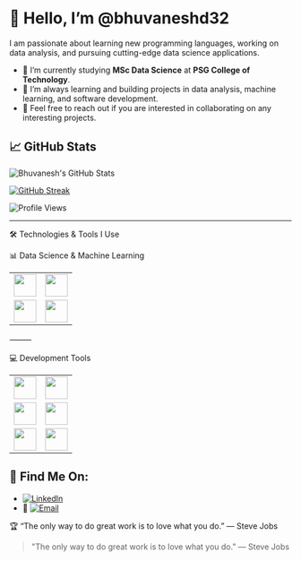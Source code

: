 # 👋 Hello, I’m @bhuvaneshd32

I am passionate about learning new programming languages, working on data analysis, and pursuing cutting-edge data science applications.

- 🔭 I’m currently studying **MSc Data Science** at **PSG College of Technology**.
- 🌱 I’m always learning and building projects in data analysis, machine learning, and software development.
- 💬 Feel free to reach out if you are interested in collaborating on any interesting projects.

## 📈 GitHub Stats
![Bhuvanesh's GitHub Stats](https://github-readme-stats.vercel.app/api?username=bhuvaneshd32&show_icons=true&theme=dark&count_private=true)

[![GitHub Streak](https://streak-stats.demolab.com?user=bhuvaneshd32&theme=dark)](https://git.io/streak-stats)

![Profile Views](https://komarev.com/ghpvc/?username=bhuvaneshd32&color=0f0f0f&style=for-the-badge)

---


🛠️ Technologies & Tools I Use

📊 Data Science & Machine Learning

<table>
  <tr>
    <td align="center"><img src="https://img.shields.io/badge/Python-%233776E4.svg?&style=for-the-badge&logo=python&logoColor=white" height="40"></td>
    <td align="center"><img src="https://img.shields.io/badge/R-%2300B0B9.svg?&style=for-the-badge&logo=r&logoColor=white" height="40"></td>
  </tr>
  <tr>
    <td align="center"><img src="https://img.shields.io/badge/TensorFlow-%23FF6F00.svg?&style=for-the-badge&logo=tensorflow&logoColor=white" height="40"></td>
    <td align="center"><img src="https://img.shields.io/badge/Scikit--learn-%23F7931E.svg?&style=for-the-badge&logo=scikit-learn&logoColor=white" height="40"></td>
  </tr>
</table>  


⸻

💻 Development Tools

<table>
  <tr>
    <td align="center"><img src="https://img.shields.io/badge/VSCode-%23007ACC.svg?&style=for-the-badge&logo=visual-studio-code&logoColor=white" height="40"></td>
    <td align="center"><img src="https://img.shields.io/badge/Notion-%23000000.svg?&style=for-the-badge&logo=notion&logoColor=white" height="40"></td>
  </tr>
  <tr>
    <td align="center"><img src="https://img.shields.io/badge/Oracle-%23F80000.svg?&style=for-the-badge&logo=oracle&logoColor=white" height="40"></td>
    <td align="center"><img src="https://img.shields.io/badge/MySQL-%234479A1.svg?&style=for-the-badge&logo=mysql&logoColor=white" height="40"></td>
  </tr>
  <tr>
    <td align="center"><img src="https://img.shields.io/badge/Xcode-%23147EFB.svg?&style=for-the-badge&logo=xcode&logoColor=white" height="40"></td>
    <td align="center"><img src="https://img.shields.io/badge/Streamlit-%23FF4B4B.svg?&style=for-the-badge&logo=streamlit&logoColor=white" height="40"></td>
  </tr>
</table>  



## 📍 Find Me On:
- [![LinkedIn](https://img.shields.io/badge/LinkedIn-%230077B5.svg?&style=for-the-badge&logo=linkedin&logoColor=white)](https://www.linkedin.com/in/bhuvanesh-d-6463b226a)
- 📧 [![Email](https://img.shields.io/badge/Email-D14836?style=for-the-badge&logo=gmail&logoColor=white)](mailto:bhuvaneshd32@gmail.com)

🏆 “The only way to do great work is to love what you do.” — Steve Jobs



> "The only way to do great work is to love what you do." — Steve Jobs

